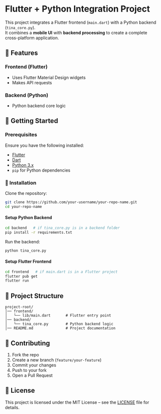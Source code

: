 # Flutter + Python Integration Project

This project integrates a Flutter frontend (`main.dart`) with a Python backend (`tina_core.py`).  
It combines a **mobile UI** with **backend processing** to create a complete cross-platform application.

## 📌 Features
### Frontend (Flutter)
- Uses Flutter Material Design widgets
- Makes API requests

### Backend (Python)
- Python backend core logic


## 🚀 Getting Started

### Prerequisites
Ensure you have the following installed:
- [Flutter](https://docs.flutter.dev/get-started/install)
- [Dart](https://dart.dev/get-dart)
- [Python 3.x](https://www.python.org/downloads/)
- `pip` for Python dependencies

### 🔧 Installation

Clone the repository:
```bash
git clone https://github.com/your-username/your-repo-name.git
cd your-repo-name
```

#### Setup Python Backend
```bash
cd backend   # if tina_core.py is in a backend folder
pip install -r requirements.txt
```
Run the backend:
```bash
python tina_core.py
```

#### Setup Flutter Frontend
```bash
cd frontend   # if main.dart is in a Flutter project
flutter pub get
flutter run
```

## 📂 Project Structure
```
project-root/
│── frontend/
│   └── lib/main.dart       # Flutter entry point
│── backend/
│   └── tina_core.py        # Python backend logic
│── README.md               # Project documentation
```

## 🤝 Contributing
1. Fork the repo  
2. Create a new branch (`feature/your-feature`)  
3. Commit your changes  
4. Push to your fork  
5. Open a Pull Request  

## 📄 License
This project is licensed under the MIT License – see the [LICENSE](LICENSE) file for details.
